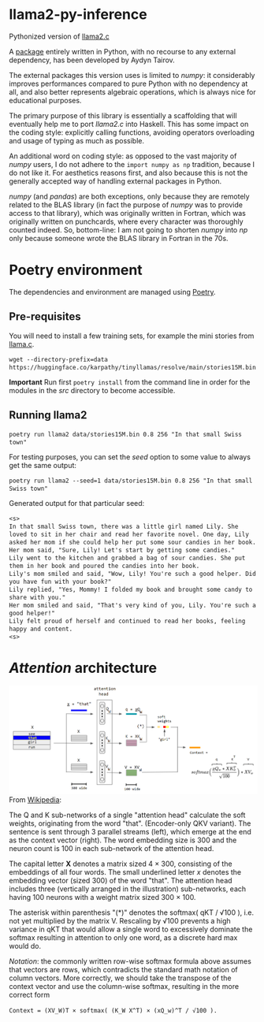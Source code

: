 # llama2-py-inference
Pythonized version of [llama2.c](https://github.com/karpathy/llama2.c)

A [package](https://github.com/tairov/llama2.py) entirely written in Python, with no recourse to any external
dependency, has been developed by Aydyn Tairov.

The external packages this version uses is limited to _numpy_: it considerably improves performances compared to pure
Python with no dependency at all, and also better represents algebraic operations, which is always nice for educational
purposes.

The primary purpose of this library is essentially a scaffolding that will eventually help me to port _llama2.c_ into
Haskell. This has some impact on the coding style: explicitly calling functions, avoiding operators overloading and
usage of typing as much as possible.

An additional word on coding style: as opposed to the vast majority of _numpy_ users, I do not adhere to the `import
numpy as np` tradition, because I do not  like it. For aesthetics reasons first, and also because this is not the
generally accepted way of handling external packages in Python.

_numpy_ (and _pandas_) are both exceptions, only because they are remotely related to the BLAS library (in fact the
purpose of _numpy_ was to provide access to that library), which was originally written in Fortran, which was
originally written on punchcards, where every character was thoroughly counted indeed. So, bottom-line: I am not going
to  shorten _numpy_ into _np_ only because someone wrote the BLAS library in Fortran in the 70s.

# Poetry environment
The dependencies and environment are managed using [Poetry](https://python-poetry.org/).

## Pre-requisites
You will need to install a few training sets,
for example the mini stories from [llama.c](https://github.com/karpathy/llama2.c#models).

```shell
wget --directory-prefix=data https://huggingface.co/karpathy/tinyllamas/resolve/main/stories15M.bin
```

**Important** Run first `poetry install` from the command line in order
for the modules in the _src_ directory to become accessible.

## Running llama2

```shell
poetry run llama2 data/stories15M.bin 0.8 256 "In that small Swiss town"
```

For testing purposes, you can set the _seed_ option to some value to always get the same output:

```shell
poetry run llama2 --seed=1 data/stories15M.bin 0.8 256 "In that small Swiss town"
```

Generated output for that particular seed:
```text
<s>
In that small Swiss town, there was a little girl named Lily. She loved to sit in her chair and read her favorite novel. One day, Lily asked her mom if she could help her put some sour candies in her book. 
Her mom said, "Sure, Lily! Let's start by getting some candies." 
Lily went to the kitchen and grabbed a bag of sour candies. She put them in her book and poured the candies into her book. 
Lily's mom smiled and said, "Wow, Lily! You're such a good helper. Did you have fun with your book?" 
Lily replied, "Yes, Mommy! I folded my book and brought some candy to share with you." 
Her mom smiled and said, "That's very kind of you, Lily. You're such a good helper!" 
Lily felt proud of herself and continued to read her books, feeling happy and content.
<s>
```

# _Attention_ architecture
![_Attention_ architecture](doc/Attention-qkv.png)
From [Wikipedia](https://en.wikipedia.org/wiki/Attention_(machine_learning)):

The Q and K sub-networks of a single "attention head" calculate the soft weights, originating from the word "that".
(Encoder-only QKV variant).
The sentence is sent through 3 parallel streams (left), which emerge at the end as the context vector (right).
The word embedding size is 300 and the neuron count is 100 in each sub-network of the attention head.

The capital letter **X** denotes a matrix sized 4 × 300, consisting of the embeddings of all four words.
The small underlined letter _x_ denotes the embedding vector (sized 300) of the word "that".
The attention head includes three (vertically arranged in the illustration) sub-networks, each having 100 neurons
with a weight matrix sized 300 × 100.

The asterisk within parenthesis "(*)" denotes the softmax( qKT / √100 ), i.e. not yet multiplied by the matrix V.
Rescaling by √100 prevents a high variance in qKT that would allow a single word to excessively dominate the softmax
resulting in attention to only one word, as a discrete hard max would do.

_Notation_: the commonly written row-wise softmax formula above assumes that vectors are rows, which contradicts the
standard math notation of column vectors. More correctly, we should take the transpose of the context vector and use
the column-wise softmax, resulting in the more correct form

`Context = (XV_W)T × softmax( (K_W X^T) × (xQ_w)^T / √100 ).
`
